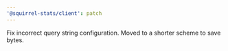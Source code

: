 ```yaml
---
'@squirrel-stats/client': patch
---
```


Fix incorrect query string configuration. Moved to a shorter scheme to save bytes.
